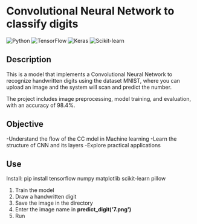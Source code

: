 # Convolutional Neural Network to classify digits


![Python](https://img.shields.io/badge/Python-3.8%2B-blue)
![TensorFlow](https://img.shields.io/badge/TensorFlow-2.0%2B-orange)
![Keras](https://img.shields.io/badge/Keras-%20-darkred)
![Scikit-learn](https://img.shields.io/badge/Scikit--learn-%20-green)

## Description
This is a model that implements a Convolutional Neural Network to recognize handwritten digits using the dataset MNIST, where you can upload an image and the system will scan and predict the number.

The project includes image preprocessing, model training, and evaluation, with an accuracy of 98.4%.

## Objective
-Understand the flow of the CC mdel in Machine learning
-Learn the structure of CNN and its layers
-Explore practical applications

## Use
Install:
pip install tensorflow numpy matplotlib scikit-learn pillow

1. Train the model
2. Draw a handwritten digit
3. Save the image in the directory
4. Enter the image name in **predict_digit('7.png')**
5. Run
